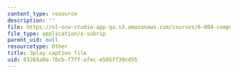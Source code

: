```yaml
---
content_type: resource
description: ''
file: https://ol-ocw-studio-app-qa.s3.amazonaws.com/courses/6-004-computation-structures-spring-2017/83265a0a76cbf77fafece585ff39cd55_5jZ8VZ6G2uY.srt
file_type: application/x-subrip
parent_uid: null
resourcetype: Other
title: 3play caption file
uid: 83265a0a-76cb-f77f-afec-e585ff39cd55
---
```

